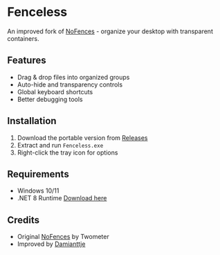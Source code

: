 # Fenceless

An improved fork of [NoFences](https://github.com/Twometer/NoFences) - organize your desktop with transparent containers.

## Features

- Drag & drop files into organized groups
- Auto-hide and transparency controls
- Global keyboard shortcuts
- Better debugging tools

## Installation

1. Download the portable version from [Releases](https://github.com/Damianttje/BetterNoFences/releases)
2. Extract and run `Fenceless.exe`
3. Right-click the tray icon for options

## Requirements

- Windows 10/11
- .NET 8 Runtime [Download here](https://dotnet.microsoft.com/en-us/download/dotnet/thank-you/runtime-desktop-8.0.0-windows-x64-installer)

## Credits

- Original [NoFences](https://github.com/Twometer/NoFences) by Twometer
- Improved by [Damianttje](https://github.com/Damianttje)
